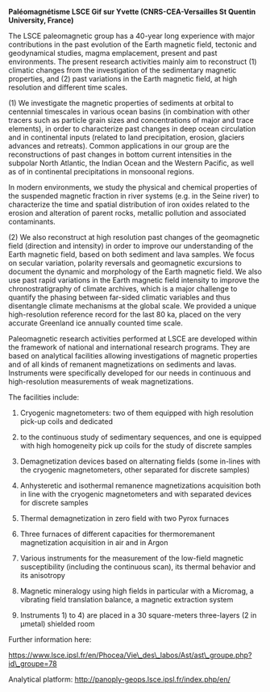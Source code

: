 **Paléomagnétisme LSCE Gif sur Yvette (CNRS-CEA-Versailles St Quentin
University, France)**

The LSCE paleomagnetic group has a 40-year long experience with major
contributions in the past evolution of the Earth magnetic field,
tectonic and geodynamical studies, magma emplacement, present and past
environments. The present research activities mainly aim to reconstruct
(1) climatic changes from the investigation of the sedimentary magnetic
properties, and (2) past variations in the Earth magnetic field, at high
resolution and different time scales.

(1) We investigate the magnetic properties of sediments at orbital to
centennial timescales in various ocean basins (in combination with other
tracers such as particle grain sizes and concentrations of major and
trace elements), in order to characterize past changes in deep ocean
circulation and in continental inputs (related to land precipitation,
erosion, glaciers advances and retreats). Common applications in our
group are the reconstructions of past changes in bottom current
intensities in the subpolar North Atlantic, the Indian Ocean and the
Western Pacific, as well as of in continental precipitations in
monsoonal regions.

In modern environments, we study the physical and chemical properties of
the suspended magnetic fraction in river systems (e.g. in the Seine
river) to characterize the time and spatial distribution of iron oxides
related to the erosion and alteration of parent rocks, metallic
pollution and associated contaminants.

(2) We also reconstruct at high resolution past changes of the
geomagnetic field (direction and intensity) in order to improve our
understanding of the Earth magnetic field, based on both sediment and
lava samples. We focus on secular variation, polarity reversals and
geomagnetic excursions to document the dynamic and morphology of the
Earth magnetic field. We also use past rapid variations in the Earth
magnetic field intensity to improve the chronostratigraphy of climate
archives, which is a major challenge to quantify the phasing between
far-sided climatic variables and thus disentangle climate mechanisms at
the global scale. We provided a unique high-resolution reference record
for the last 80 ka, placed on the very accurate Greenland ice annually
counted time scale.

Paleomagnetic research activities performed at LSCE are developed within
the framework of national and international research programs. They are
based on analytical facilities allowing investigations of magnetic
properties and of all kinds of remanent magnetizations on sediments and
lavas. Instruments were specifically developed for our needs in
continuous and high-resolution measurements of weak magnetizations.

The facilities include:

1.  Cryogenic magnetometers: two of them equipped with high resolution
    pick-up coils and dedicated

2.  to the continuous study of sedimentary sequences, and one is
    equipped with high homogeneity pick up coils for the study of
    discrete samples

3.  Demagnetization devices based on alternating fields (some in-lines
    with the cryogenic magnetometers, other separated for discrete
    samples)

4.  Anhysteretic and isothermal remanence magnetizations acquisition
    both in line with the cryogenic magnetometers and with separated
    devices for discrete samples

5.  Thermal demagnetization in zero field with two Pyrox furnaces

6.  Three furnaces of different capacities for thermoremanent
    magnetization acquisition in air and in Argon

7.  Various instruments for the measurement of the low-field magnetic
    susceptibility (including the continuous scan), its thermal behavior
    and its anisotropy

8.  Magnetic mineralogy using high fields in particular with a Micromag,
    a vibrating field translation balance, a magnetic extraction system

9.  Instruments 1) to 4) are placed in a 30 square-meters three-layers
    (2 in µmetal) shielded room

Further information here:

https://www.lsce.ipsl.fr/en/Phocea/Vie\_des\_labos/Ast/ast\_groupe.php?id\_groupe=78

Analytical platform: http://panoply-geops.lsce.ipsl.fr/index.php/en/
